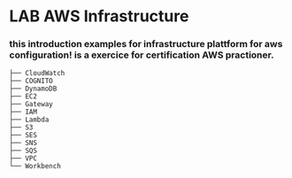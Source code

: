 # LAB AWS Infrastructure 

### this introduction examples for infrastructure plattform for aws configuration! is a exercice for certification AWS practioner.

```
├── CloudWatch
├── COGNITO
├── DynamoDB
├── EC2
├── Gateway
├── IAM
├── Lambda
├── S3
├── SES
├── SNS
├── SQS
├── VPC
└── Workbench
```



